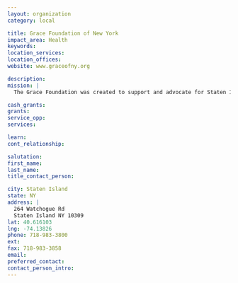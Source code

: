 ```yaml
---
layout: organization
category: local

title: Grace Foundation of New York
impact_area: Health
keywords: 
location_services: 
location_offices: 
website: www.graceofny.org

description: 
mission: |
  The Grace Foundation was created to support and advocate for Staten Island and Brooklyn families of children diagnosed with autistic spectrum disorders. This support takes the form of social, educational and information resources. We take a proactive role with families, professionals and government officials in the development and advancement of education policies and programs that deal specifically with autism/pervasive developmental disorder (PDD). 

cash_grants: 
grants: 
service_opp: 
services: 

learn: 
cont_relationship: 

salutation: 
first_name: 
last_name: 
title_contact_person: 

city: Staten Island
state: NY
address: |
  264 Watchogue Rd  
  Staten Island NY 10309
lat: 40.616103
lng: -74.13826
phone: 718-983-3800
ext: 
fax: 718-983-3858
email: 
preferred_contact: 
contact_person_intro: 
---
```

